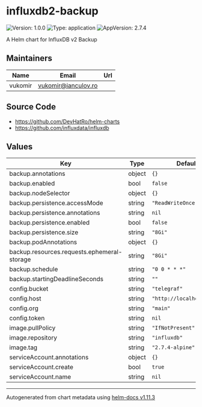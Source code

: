 # influxdb2-backup

![Version: 1.0.0](https://img.shields.io/badge/Version-1.0.0-informational?style=flat-square) ![Type: application](https://img.shields.io/badge/Type-application-informational?style=flat-square) ![AppVersion: 2.7.4](https://img.shields.io/badge/AppVersion-2.7.4-informational?style=flat-square)

A Helm chart for InfluxDB v2 Backup

## Maintainers

| Name | Email | Url |
| ---- | ------ | --- |
| vukomir | <vukomir@ianculov.ro> |  |

## Source Code

* <https://github.com/DevHatRo/helm-charts>
* <https://github.com/influxdata/influxdb>

## Values

| Key | Type | Default | Description |
|-----|------|---------|-------------|
| backup.annotations | object | `{}` |  |
| backup.enabled | bool | `false` |  |
| backup.nodeSelector | object | `{}` |  |
| backup.persistence.accessMode | string | `"ReadWriteOnce"` |  |
| backup.persistence.annotations | string | `nil` |  |
| backup.persistence.enabled | bool | `false` |  |
| backup.persistence.size | string | `"8Gi"` |  |
| backup.podAnnotations | object | `{}` |  |
| backup.resources.requests.ephemeral-storage | string | `"8Gi"` |  |
| backup.schedule | string | `"0 0 * * *"` |  |
| backup.startingDeadlineSeconds | string | `""` |  |
| config.bucket | string | `"telegraf"` |  |
| config.host | string | `"http://localhost:8086"` |  |
| config.org | string | `"main"` |  |
| config.token | string | `nil` |  |
| image.pullPolicy | string | `"IfNotPresent"` |  |
| image.repository | string | `"influxdb"` |  |
| image.tag | string | `"2.7.4-alpine"` |  |
| serviceAccount.annotations | object | `{}` |  |
| serviceAccount.create | bool | `true` |  |
| serviceAccount.name | string | `nil` |  |

----------------------------------------------
Autogenerated from chart metadata using [helm-docs v1.11.3](https://github.com/norwoodj/helm-docs/releases/v1.11.3)
